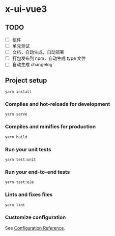 # x-ui-vue3

## TODO

- [ ] 组件
- [ ] 单元测试
- [ ] 文档，自动生成，自动部署
- [ ] 打包发布到 npm，自动生成 type 文件
- [ ] 自动生成 changelog

## Project setup
```
yarn install
```

### Compiles and hot-reloads for development
```
yarn serve
```

### Compiles and minifies for production
```
yarn build
```

### Run your unit tests
```
yarn test:unit
```

### Run your end-to-end tests
```
yarn test:e2e
```

### Lints and fixes files
```
yarn lint
```

### Customize configuration
See [Configuration Reference](https://cli.vuejs.org/config/).
